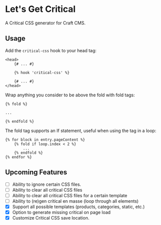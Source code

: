 # Let's Get Critical
A Critical CSS generator for Craft CMS.

## Usage

Add the `critical-css` hook to your head tag:
```twig
<head>
    {# ... #}
    
    {% hook 'critical-css' %}
    
    {# ... #}
</head>
```

Wrap anything you consider to be above the fold with fold tags:

```twig
{% fold %}

...

{% endfold %}
```

The fold tag supports an If statement, useful when using the tag in a loop:

```twig
{% for block in entry.pageContent %}
    {% fold if loop.index < 2 %}
        ...
    {% endfold %}
{% endfor %}
```

## Upcoming Features
- [ ] Ability to ignore certain CSS files.
- [ ] Ability to clear all critical CSS files
- [ ] Ability to clear all critical CSS files for a certain template
- [ ] Ability to (re)gen critical en masse (loop through all elements)
- [x] Support all possible templates (products, categories, static, etc.)
- [x] Option to generate missing critical on page load
- [x] Customize Critical CSS save location.
